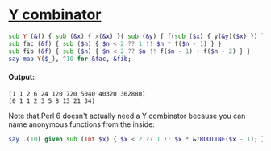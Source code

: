 [1]: https://rosettacode.org/wiki/Y_combinator

# [Y combinator][1]

```raku
sub Y (&f) { sub (&x) { x(&x) }( sub (&y) { f(sub ($x) { y(&y)($x) }) } ) }
sub fac (&f) { sub ($n) { $n < 2 ?? 1 !! $n * f($n - 1) } }
sub fib (&f) { sub ($n) { $n < 2 ?? $n !! f($n - 1) + f($n - 2) } }
say map Y($_), ^10 for &fac, &fib;
```

#### Output:
```
(1 1 2 6 24 120 720 5040 40320 362880)
(0 1 1 2 3 5 8 13 21 34)
```


Note that Perl 6 doesn't actually need a Y combinator because you can name anonymous functions from the inside:

```raku
say .(10) given sub (Int $x) { $x < 2 ?? 1 !! $x * &?ROUTINE($x - 1); }
```